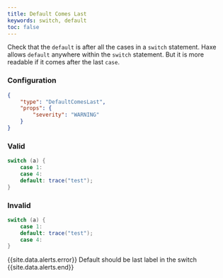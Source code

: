 ```yaml
---
title: Default Comes Last
keywords: switch, default
toc: false
---
```


Check that the `default` is after all the cases in a `switch` statement. Haxe allows `default` anywhere within the `switch` statement. But it is more readable if it comes after the last `case`.

### Configuration

```json
{
	"type": "DefaultComesLast",
	"props": {
		"severity": "WARNING"
	}
}
```

### Valid

```java
switch (a) {
	case 1:
    case 4:
    default: trace("test");
}
```

### Invalid

```java
switch (a) {
	case 1:
	default: trace("test");
	case 4:
}
```

{{site.data.alerts.error}} Default should be last label in the switch {{site.data.alerts.end}}